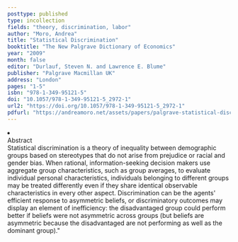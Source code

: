 ```yaml
---
posttype: published
type: incollection
fields: "theory, discrimination, labor"
author: "Moro, Andrea"
title: "Statistical Discrimination"
booktitle: "The New Palgrave Dictionary of Economics"
year: "2009"
month: false
editor: "Durlauf, Steven N. and Lawrence E. Blume"
publisher: "Palgrave Macmillan UK"
address: "London"
pages: "1-5"
isbn: "978-1-349-95121-5"
doi: "10.1057/978-1-349-95121-5_2972-1"
url2: "https://doi.org/10.1057/978-1-349-95121-5_2972-1"
pdfurl: "https://andreamoro.net/assets/papers/palgrave-statistical-discrimination.pdf"
---
```

<li class='acc_hide'> <div class="title">Abstract</div>
Statistical discrimination is a theory of inequality between demographic groups based on stereotypes that do not arise from prejudice or racial and gender bias. When rational, information-seeking decision makers use aggregate group characteristics, such as group averages, to evaluate individual personal characteristics, individuals belonging to different groups may be treated differently even if they share identical observable characteristics in every other aspect. Discrimination can be the agents' efficient response to asymmetric beliefs, or discriminatory outcomes may display an element of inefficiency: the disadvantaged group could perform better if beliefs were not asymmetric across groups (but beliefs are asymmetric because the disadvantaged are not performing as well as the dominant group)."
</li>
